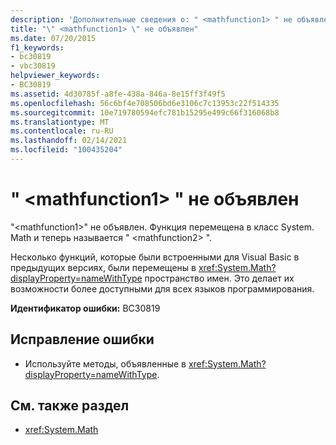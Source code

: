 ```yaml
---
description: 'Дополнительные сведения о: " <mathfunction1> " не объявлено'
title: "\" <mathfunction1> \" не объявлен"
ms.date: 07/20/2015
f1_keywords:
- bc30819
- vbc30819
helpviewer_keywords:
- BC30819
ms.assetid: 4d30785f-a8fe-438a-846a-8e15ff3f49f5
ms.openlocfilehash: 56c6bf4e708506bd6e3106c7c13953c22f514335
ms.sourcegitcommit: 10e719780594efc781b15295e499c66f316068b8
ms.translationtype: MT
ms.contentlocale: ru-RU
ms.lasthandoff: 02/14/2021
ms.locfileid: "100435204"
---
```

# <a name="mathfunction1-is-not-declared"></a>" \<mathfunction1> " не объявлен

"\<mathfunction1>" не объявлен. Функция перемещена в класс System. Math и теперь называется " \<mathfunction2> ".  
  
 Несколько функций, которые были встроенными для Visual Basic в предыдущих версиях, были перемещены в <xref:System.Math?displayProperty=nameWithType> пространство имен. Это делает их возможности более доступными для всех языков программирования.  
  
 **Идентификатор ошибки:** BC30819  
  
## <a name="to-correct-this-error"></a>Исправление ошибки  
  
- Используйте методы, объявленные в <xref:System.Math?displayProperty=nameWithType>.  
  
## <a name="see-also"></a>См. также раздел

- <xref:System.Math>
